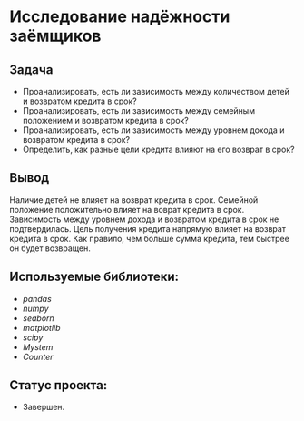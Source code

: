 # Исследование надёжности заёмщиков

## Задача

- Проанализировать, есть ли зависимость между количеством детей и возвратом кредита в срок?
- Проанализировать, есть ли зависимость между семейным положением и возвратом кредита в срок?
- Проанализировать, есть ли зависимость между уровнем дохода и возвратом кредита в срок?
- Определить, как разные цели кредита влияют на его возврат в срок?


## Вывод
Наличие детей не влияет на возврат кредита в срок. Семейной положение положительно влияет на воврат кредита в срок. Зависимость между уровнем дохода и возвратом кредита в срок не подтвердилась. Цель получения кредита напрямую влияет на возврат кредита в срок. Как правило, чем больше сумма кредита, тем быстрее он будет возвращен.

## Используемые библиотеки:
- *pandas*
- *numpy*
- *seaborn*
- *matplotlib*
- *scipy*
- *Mystem*
- *Counter*

## Статус проекта:
- Завершен.
